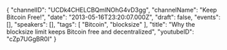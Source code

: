 {
    "channelID": "UCDk4CHELCBQmlNOhG4vD3gg",
    "channelName": "Keep Bitcoin Free!",
    "date": "2013-05-16T23:20:07.000Z",
    "draft": false,
    "events": [],
    "speakers": [],
    "tags": [
        "Bitcoin",
        "blocksize"
    ],
    "title": "Why the blocksize limit keeps Bitcoin free and decentralized",
    "youtubeID": "cZp7UGgBR0I"
}
